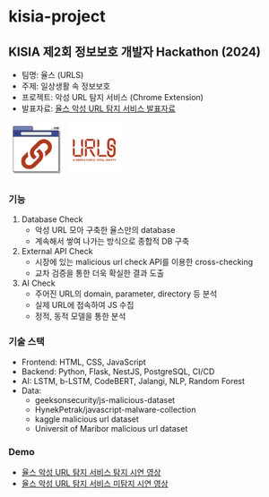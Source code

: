 # kisia-project

## KISIA 제2회 정보보호 개발자 Hackathon (2024)
- 팀명: 율스 (URLS)
- 주제: 일상생활 속 정보보호
- 프로젝트: 악성 URL 탐지 서비스 (Chrome Extension)
- 발표자료: [율스 악성 URL 탐지 서비스 발표자료](./assets/kisia%20hackathon%20발표자료.pdf)

<img src="./extension/icon.png" width="100">
<img src="./extension/image/text-logo.png" width="100">

### 기능
1. Database Check
   - 악성 URL 모아 구축한 율스만의 database
   - 계속해서 쌓여 나가는 방식으로 종합적 DB 구축
2. External API Check
   - 시장에 있는 malicious url check API를 이용한 cross-checking
   - 교차 검증을 통한 더욱 확실한 결과 도출
3. AI Check
   - 주어진 URL의 domain, parameter, directory 등 분석
   - 실제 URL에 접속하여 JS 수집
   - 정적, 동적 모델을 통한 분석

### 기술 스택
- Frontend: HTML, CSS, JavaScript
- Backend: Python, Flask, NestJS, PostgreSQL, CI/CD
- AI: LSTM, b-LSTM, CodeBERT, Jalangi, NLP, Random Forest
- Data:
  - geeksonsecurity/js-malicious-dataset
  - HynekPetrak/javascript-malware-collection
  - kaggle malicious url dataset
  - Universit of Maribor malicious url dataset

### Demo
- [율스 악성 URL 탐지 서비스 탐지 시연 영상](https://drive.google.com/file/d/1MR6lOnnYuWg-IO3W-muJ0djdQdglDErT/view?usp=drive_link)
- [율스 악성 URL 탐지 서비스 미탐지 시연 영상](https://drive.google.com/file/d/1UIsQsFgGIL_0CFuzHnU2InUrbaD2Cp_s/view?usp=sharing)